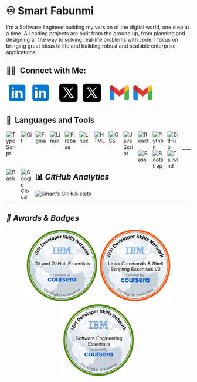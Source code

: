 # ♾️ Smart Fabunmi
I'm a Software Engineer building my version of the digital world, one step at a time. All coding projects are built from the ground up, from planning and designing all the way to solving real-life problems with code.   I focus on bringing great ideas to life and building robust and scalable enterprise applications.

## 🤝🏻 &nbsp;Connect with Me:
[![website](/img/icons8-linkedin.svg)](https://linkedin.com/in/smartfabunmi#gh-light-mode-only)
[![website](/img/icons8-linkedin.svg)](https://linkedin.com/in/smartfabunmi#gh-dark-mode-only)
&nbsp;&nbsp;
[![website](./img/icons8-twitterx.svg)](https://twitter.com/smart_fabunmi#gh-light-mode-only)
[![website](./img/icons8-twitterx.svg)](https://twitter.com/smart_fabunmi#gh-dark-mode-only)
&nbsp;&nbsp;
[![website](./img/icons8-gmail.svg)](mailto:smartfabunmi@gmail.com#gh-light-mode-only)
[![website](./img/icons8-gmail.svg)](mailto:devumair260@gmail.com#gh-dark-mode-only)


## 🧰 &nbsp;Languages and Tools

<img align="left" alt="TypeScript" width="30px" style="padding-right:10px;" src="https://cdn.jsdelivr.net/gh/devicons/devicon/icons/typescript/typescript-plain.svg" />
<img align="left" alt="Git" width="30px" style="padding-right:10px;" src="https://cdn.jsdelivr.net/gh/devicons/devicon/icons/git/git-original.svg" />
<img align="left" alt="Figma" width="30px" style="padding-right:10px;" src="https://cdn.jsdelivr.net/gh/devicons/devicon@latest/icons/figma/figma-original.svg" />
<img align="left" alt="Linux" width="30px" style="padding-right:10px;" src="https://cdn.jsdelivr.net/gh/devicons/devicon/icons/nextjs/nextjs-original.svg" />
<img align="left" alt="Firebase" width="30px" style="padding-right:10px;" src="https://cdn.jsdelivr.net/gh/devicons/devicon@latest/icons/firebase/firebase-plain.svg" />
<img align="left" alt="Linux" width="30px" style="padding-right:10px;" src="https://cdn.jsdelivr.net/gh/devicons/devicon/icons/linux/linux-original.svg" />
<img align="left" alt="HTML" width="30px" style="padding-right:10px;" src="https://cdn.jsdelivr.net/gh/devicons/devicon/icons/html5/html5-plain.svg" />
<img align="left" alt="CSS" width="30px" style="padding-right:10px;" src="https://cdn.jsdelivr.net/gh/devicons/devicon/icons/css3/css3-plain.svg" />
<img align="left" alt="JavaScript" width="30px" style="padding-right:10px;" src="https://cdn.jsdelivr.net/gh/devicons/devicon/icons/javascript/javascript-plain.svg" />
<img align="left" alt="React" width="30px" style="padding-right:10px;" src="https://cdn.jsdelivr.net/gh/devicons/devicon/icons/react/react-original.svg" />
<img align="left" alt="Python" width="30px" style="padding-right:10px;" src="https://cdn.jsdelivr.net/gh/devicons/devicon@latest/icons/python/python-original.svg" />         
<img align="left" alt="GitHub" width="30px" style="padding-right:10px;" src="https://cdn.jsdelivr.net/gh/devicons/devicon/icons/github/github-original.svg" />   
<img align="left" alt="Sass" width="30px" style="padding-right:10px;" src="https://cdn.jsdelivr.net/gh/devicons/devicon@latest/icons/sass/sass-original.svg" />
<img align="left" alt="Bootstrap" width="30px" style="padding-right:10px;" src="https://cdn.jsdelivr.net/gh/devicons/devicon@latest/icons/bootstrap/bootstrap-original.svg"/> 
<img align="left" alt="Tailwind" width="30px" style="padding-right:10px;" src="https://cdn.jsdelivr.net/gh/devicons/devicon@latest/icons/tailwindcss/tailwindcss-original.svg" />  
<img align="left" alt="Bash" width="30px" style="padding-right:10px;" src="https://cdn.jsdelivr.net/gh/devicons/devicon/icons/bash/bash-original.svg" />
<img align="left" alt="Google Cloud" width="30px" style="padding-right:10px;" src="https://cdn.jsdelivr.net/gh/devicons/devicon@latest/icons/googlecloud/googlecloud-original.svg" />

<br/>
<br/>
    
---
<br/>

## 📊<i> GitHub Analytics</i>
    
![Smart's GitHub stats](https://github-readme-stats.vercel.app/api?username=smartfab&show_icons=true&theme=outrun)

---

## <h2><i>🏅 Awards &  Badges</i></h2>
<div align="center">
<a  href="https://www.credly.com/earner/earned/badge/22354a63-0cd0-401d-9b83-26165a521083"><img src="badges/git-and-github-essentials.png" height="200px" alt="IBM GitHub Badge/></a>
<a href="https://www.credly.com/earner/earned/badge/56a76d4e-9861-4ab1-95e2-d987767b00f5"><img src="badges/linux-commands-shell-scripting-essentials-v2.png" height="200px" alt="IBM Linux Badge"/></a>
<a href="https://www.credly.com/earner/earned/badge/83bf4665-a164-4717-ad61-e9435733f3a0"><img src="badges/software-engineering-essentials.png" height="200px" alt="IBM Software Engineering Essentials Badge"/></a>
</div>


